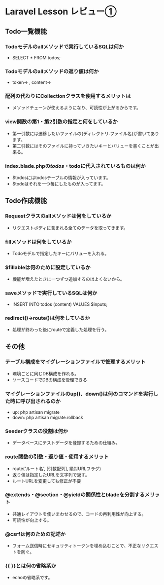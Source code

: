 # Laravel Lesson レビュー①

## Todo一覧機能

### Todoモデルのallメソッドで実行しているSQLは何か
- SELECT * FROM todos;

### Todoモデルのallメソッドの返り値は何か
- token-> , content-> 

### 配列の代わりにCollectionクラスを使用するメリットは
- メソッドチェーンが使えるようになり、可読性が上がるからです。

### view関数の第1・第2引数の指定と何をしているか
- 第一引数には遷移したいファイルの{ディレクトリ.ファイル名}が書いてあります。
- 第二引数にはそのファイルに持っていきたいキーとバリューを書くことが出来る。

### index.blade.phpの$todos・$todoに代入されているものは何か
- $todosにはtodosテーブルの情報が入っています。
- $todoはそれを一つ毎にしたものが入ってます。

## Todo作成機能

### Requestクラスのallメソッドは何をしているか
- リクエストボディに含まれる全てのデータを取ってきます。

### fillメソッドは何をしているか
- Todoモデルで指定したキーにバリューを入れる。

### $fillableは何のために設定しているか
- 機能が増えたときに一つずつ追加するのはよくないから。

### saveメソッドで実行しているSQLは何か
- INSERT INTO todos (content) VALUES $inputs;

### redirect()->route()は何をしているか
- 処理が終わった後にrouteで定義した処理を行う。

## その他

### テーブル構成をマイグレーションファイルで管理するメリット
- 環境ごとに同じDB構成を作れる。
- ソースコードでDBの構成を管理できる

### マイグレーションファイルのup()、down()は何のコマンドを実行した時に呼び出されるのか
- up: php artisan migrate
- down: php artisan migrate:rollback

### Seederクラスの役割は何か
- データベースにテストデータを登録するための仕組み。

### route関数の引数・返り値・使用するメリット
- route('ルート名', [引数配列], 絶対URLフラグ)
- 返り値は指定したURLを文字列で返す。
- ルートURLを変更しても修正が不要

### @extends・@section・@yieldの関係性とbladeを分割するメリット
- 共通レイアウトを使いまわせるので、コードの再利用性が向上する。
- 可読性が向上する。

### @csrfは何のための記述か
- フォーム送信時にセキュリティトークンを埋め込むことで、不正なリクエストを防ぐ。

### {{ }}とは何の省略系か
- echoの省略系です。
